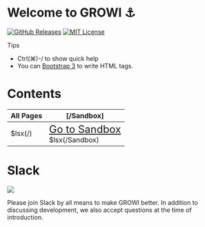 # Welcome to GROWI :anchor:

[![GitHub Releases](https://img.shields.io/github/release/weseek/growi.svg)](https://github.com/weseek/growi/releases/latest)
[![MIT License](https://img.shields.io/badge/license-MIT-blue.svg?style=flat)](LICENSE)

<div class="panel panel-default">
  <div class="panel-heading">Tips</div>
  <div class="panel-body"><ul>
    <li>Ctrl(⌘)-/ to show quick help</li>
    <li>You can <a href="https://getbootstrap.com/docs/3.3/css/">Bootstrap 3</a> to write HTML tags.</li>
  </ul></div>
</div>

<div class="clearfix"></div>

Contents
=========

|All Pages|[/Sandbox]|
| --- | --- |
| $lsx(/) | <div class="alert alert-success"><span style="font-size: x-large;"><i class="icon-check"></i> [Go to Sandbox](/Sandbox)</span></div> $lsx(/Sandbox)|

Slack
=====

<a href="https://growi-slackin.weseek.co.jp/"><img src="https://growi-slackin.weseek.co.jp/badge.svg"></a>

Please join Slack by all means to make GROWI better.
In addition to discussing development, we also accept questions at the time of introduction.